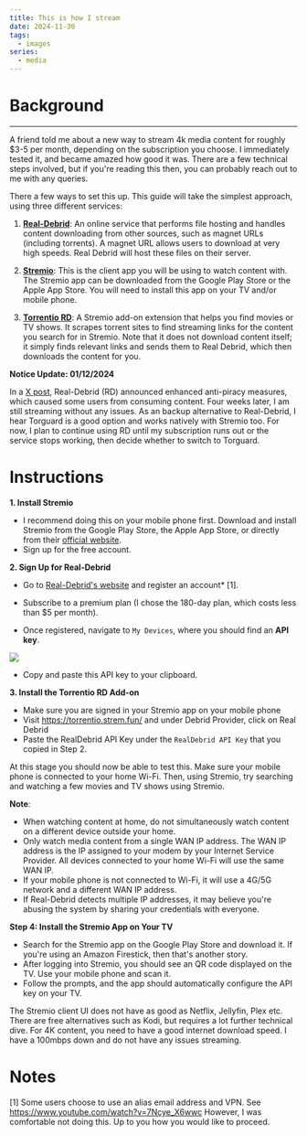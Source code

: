 ```yaml
---
title: This is how I stream
date: 2024-11-30
tags:
  - images
series:
  - media
---
```

# Background 


---

A friend told me about a new way to stream 4k media content for roughly $3-5 per month, depending on the subscription you choose. I immediately tested it, and became amazed how good it was. There are a few technical steps involved, but if you're reading this then, you can probably reach out to me with any queries. 

There a few ways to set this up. This guide will take the simplest approach, using three different services:

1. **[Real-Debrid](https://real-debrid.com)**: An online service that performs file hosting and handles content downloading from other sources, such as magnet URLs (including torrents). A magnet URL allows users to download at very high speeds. Real Debrid will host these files on their server.
    
2. **[Stremio](https://www.stremio.com)**: This is the client app you will be using to watch content with. The Stremio app can be downloaded from the Google Play Store or the Apple App Store. You will need to install this app on your TV and/or mobile phone.
    
3. **[Torrentio RD](https://torrentio.strem.fun/)**: A Stremio add-on extension that helps you find movies or TV shows. It scrapes torrent sites to find streaming links for the content you search for in Stremio. Note that it does not download content itself; it simply finds relevant links and sends them to Real Debrid, which then downloads the content for you.

**Notice Update: 01/12/2024**

In a [X post](https://x.com/realdebrid/status/1859673163681960169?s=46&t=v7hlI5j-ie2ub28ChSkAKw), Real-Debrid (RD) announced enhanced anti-piracy measures, which caused some users from consuming content.  Four weeks later, I am still streaming without any issues. As an backup alternative to Real-Debrid, I hear Torguard is a good option and works natively with Stremio too. For now, I plan to continue using RD until my subscription runs out or the service stops working, then decide whether to switch to Torguard.

# Instructions

 **1. Install Stremio**

- I recommend doing this on your mobile phone first. Download and install Stremio from the Google Play Store, the Apple App Store, or directly from their [official website](https://www.stremio.com/).
- Sign up for the free account.

 **2. Sign Up for Real-Debrid**

- Go to [Real-Debrid's website](https://real-debrid.com/) and register an account* [1].

- Subscribe to a premium plan (I chose the 180-day plan, which costs less than $5 per month).

- Once registered, navigate to `My Devices`, where you should find an **API key**.

![](images/Pasted%20image%2020241201115128.png)


- Copy and paste this API key to your clipboard.
    

 **3. Install the Torrentio RD Add-on**

- Make sure you are signed in your Stremio app on your mobile phone
- Visit https://torrentio.strem.fun/ and under Debrid Provider, click on Real Debrid
- Paste the RealDebrid API Key under the `RealDebrid API Key` that you copied in Step 2.

At this stage you should now be able to test this. Make sure your mobile phone is connected to your home Wi-Fi. Then, using Stremio, try searching and watching a few movies and TV shows using Stremio. 

 **Note**: 
-  When watching content at home, do not simultaneously watch content on a different device outside your home.
- Only watch media content from a single WAN IP address. The WAN IP address is the IP assigned to your modem by your Internet Service Provider. All devices connected to your home Wi-Fi will use the same WAN IP. 
- If your mobile phone is not connected to Wi-Fi, it will use a 4G/5G network and a different WAN IP address. 
- If Real-Debrid detects multiple IP addresses, it may believe you're abusing the system by sharing your credentials with everyone.

 **Step 4: Install the Stremio App on Your TV**

- Search for the Stremio app on the Google Play Store and download it. If you're using an Amazon Firestick, then that's another story.
- After logging into Stremio, you should see an QR code displayed on the TV. Use your mobile phone and scan it.
- Follow the prompts, and the app should automatically configure the API key on your TV.

The Stremio client UI does not have as good as Netflix, Jellyfin, Plex etc. There are free alternatives such as Kodi, but requires a lot further technical dive. For 4K content, you need to have a good internet download speed. I have a 100mbps down and do not have any issues streaming.
# Notes
[1] Some users choose to use an alias email address and VPN. See https://www.youtube.com/watch?v=7Ncye_X6wwc However, I was comfortable not doing this. Up to you how you would like to proceed.
